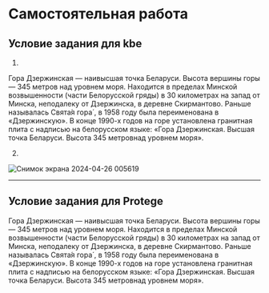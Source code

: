 # Самостоятельная работа
## Условие задания для kbe

1.

Гора Дзержинская — наивысшая точка Беларуси. Высота вершины горы — 345 метров над 
уровнем моря. Находится в пределах Минской возвышенности (части Белорусской гряды) в 30 
километрах на запад от Минска, неподалеку от Дзержинска, в деревне Скирмантово. Раньше 
называлась Свята́я гора́
, в 1958 году была переименована в «Дзержинскую». В конце 1990-х 
годов на горе установлена гранитная плита с надписью на белорусском языке: «Гора 
Дзержинская. Высшая точка Беларуси. Высота 345 метровнад уровнем моря».


2)
![Снимок экрана 2024-04-26 005619](https://github.com/iis-32170x/RPIIS/assets/145226586/951f6361-7240-4a43-8257-26ad0d8eb7a8)




----


## Условие задания для Protege


Гора Дзержинская — наивысшая точка Беларуси. Высота вершины горы — 345 метров над 
уровнем моря. Находится в пределах Минской возвышенности (части Белорусской гряды) в 30 
километрах на запад от Минска, неподалеку от Дзержинска, в деревне Скирмантово. Раньше 
называлась Свята́я гора́
, в 1958 году была переименована в «Дзержинскую». В конце 1990-х 
годов на горе установлена гранитная плита с надписью на белорусском языке: «Гора 
Дзержинская. Высшая точка Беларуси. Высота 345 метровнад уровнем моря».



